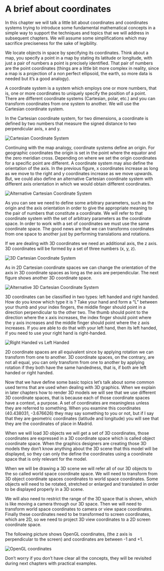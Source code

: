 
# A brief about coordinates

In this chapter we will talk a little bit about coordinates and coordinates systems trying to introduce some fundamental mathematical concepts in a simple way to support the techniques and topics that we will address in subsequent chapters. We will assume some simplifications which may sacrifice preciseness for the sake of legibility.

We locate objects in space by specifying its coordinates. Think about a map, you specify a point in a map by stating its latitude or longitude, with just a pair of numbers a point is precisely identified. That pair of numbers are the point coordinates (things are a  little bit more complex in reality, since a map is a projection of a non perfect ellipsoid, the earth, so more data is needed but it’s a good analogy).

A coordinate system is a system which employs one or more numbers, that is, one or more coordinates to uniquely specify the position of a point. There are different coordinate systems (Cartesian, polar, etc.) and you can transform coordinates from one system to another. We will use the Cartesian coordinate system.

In the Cartesian coordinate system, for two dimensions, a coordinate is defined by two numbers that measure the signed distance to two perpendicular axis, x and y.

![Cartesian Coordinate System](cartesian_coordinate_system.png) 

Continuing with the map analogy, coordinate systems define an origin. For geographic coordinates the origin is set in the point where the equator and the zero meridian cross. Depending on where we set the origin coordinates for a specific point  are different. A coordinate system may also define the orientation of the axis. In the previous figure, x coordinates increase as long as we move to the right and y coordinates increase as we move upwards. But, we could also define an alternative Cartesian coordinate system with different axis orientation in which we would obtain different coordinates.
 
![Alternative Cartesian Coordinate System](alt_cartesian_coordinate_system.png)

As you can see we need to define some arbitrary parameters, such as the origin and the axis orientation in order to give the appropriate meaning to the pair of numbers that constitute a coordinate.  We will refer to that coordinate system with the set of arbitrary parameters as the coordinate space. In order to work with a set of coordinates we must use the same coordinate space.  The good news are that we can transforms coordinates from one space to another just by performing translations and rotations.

If we are dealing with 3D coordinates we need an additional axis, the z axis. 3D coordinates will be formed by a set of three numbers (x, y, z). 
 
![3D Cartesian Coordinate System](3d_cartesian_coordinate_system.png)

As in 2D Cartesian coordinate spaces we can change the orientation of the axis in 3D coordinate spaces as long as the axis are perpendicular. The next figure shows another 3D coordinate space.
 
![Alternative 3D Cartesian Coordinate System](alt_3d_cartesian_coordinate_system.png)

3D coordinates can be classified in two types: left handed and right handed. How do you know which type it is ? Take your hand and form a “L” between your thumb and your index fingers, the middle finger should point in a direction perpendicular to the other two. The thumb should point to the direction where the x axis increases, the index finger should point where the y axis increases and the middle finger should point where the z axis increases. If you are able to do that with your left hand, then its left handed, if you need to use your right hand is right-handed.

![Right Handed vs Left Handed](righthanded_lefthanded.png) 

2D coordinate spaces are all equivalent since by applying rotation we can transform from one to another. 3D coordinate spaces, on the contrary, are not all equal, you can only transform from one to another by applying rotation if they both have the same handedness, that is, if both are left handed or right handed.

Now that we have define some basic topics let’s talk about some common used terms that are used when dealing with 3D graphics. When we explain in later chapters how to render 3D models we will see that we use different 3D coordinate spaces, that is because each of those coordinate spaces have a context,  a purpose. A set of coordinates are meaningless unless they are referred to something. When you examine this coordinates (40.438031, -3.676626) they may say something to you or not, but if I say that they are geometric coordinates (latitude and longitude) you will see that they are the coordinates of place in Madrid.

When we will load 3D objects we will get a set of 3D coordinates, those coordinates are expressed in a 3D coordinate space which is called object coordinate space. When the graphics designers are creating those 3D models they don’t know anything about the 3D scene that this model will be displayed, so they can only the define the coordinates using a coordinate space that is only relevant for the model.

When we will be drawing a 3D scene we will refer all of our 3D objects to the so called world space coordinate space. We will need to transform from 3D object coordinate spaces coordinates to world space coordinates. Some objects will need to be rotated, stretched or enlarged and translated in order to be displayed properly in a 3D scene.

We will also need to restrict the range of the 3D space that is shown, which is like moving a camera through our 3D space. Then we will need to transform world space coordinates to camera or view space coordinates. Finally these coordinates need to be transformed to screen coordinates, which are 2D, so we need to project 3D view coordinates to a 2D screen coordinate space.

The following picture shows OpenGL coordinates, (the z axis is perpendicular to the screen) and coordinates are between -1 and +1.

![OpenGL coordinates](opengl_coordinates.png) 

Don’t worry if you don’t have clear all the concepts, they will be revisited during next chapters with practical examples. 

